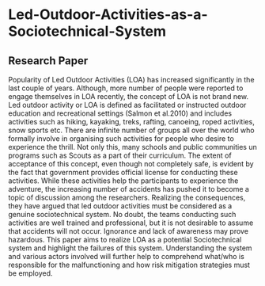 # Led-Outdoor-Activities-as-a-Sociotechnical-System

## Research Paper


 Popularity of Led Outdoor Activities (LOA) has increased significantly in the last couple of years. Although, more number of people were reported to engage themselves in LOA recently, the concept of LOA is not brand new. Led outdoor activity or LOA is defined as facilitated or instructed outdoor education and recreational settings (Salmon et al.2010) and includes activities such as hiking, kayaking, treks, rafting, canoeing, roped activities, snow sports etc. There are infinite number of groups all over the world who formally involve in organising such activities for people who desire to experience the thrill. Not only this, many schools and public communities un programs such as Scouts as a part of their curriculum. The extent of acceptance of this concept, even though not completely safe, is evident by the fact that government provides official license for conducting these activities. While these activities help the participants to experience the adventure, the increasing number of accidents has pushed it to become a topic of discussion among the researchers. Realizing the consequences, they have argued that led outdoor activities must be considered as a genuine sociotechnical system. No doubt, the teams conducting such activities are well trained and professional, but it is not desirable to assume that accidents will not occur. Ignorance and lack of awareness may prove hazardous. This paper aims to realize LOA as a potential Sociotechnical system and highlight the failures of this system. Understanding the system and various actors involved will further help to comprehend what/who is responsible for the malfunctioning and how risk mitigation strategies must be employed.
